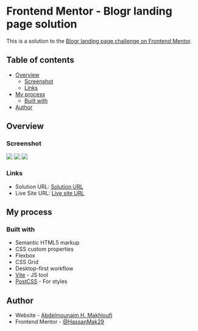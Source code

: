 # Frontend Mentor - Blogr landing page solution

This is a solution to the [Blogr landing page challenge on Frontend Mentor](https://www.frontendmentor.io/challenges/blogr-landing-page-EX2RLAApP).

## Table of contents

- [Overview](#overview)
  - [Screenshot](#screenshot)
  - [Links](#links)
- [My process](#my-process)
  - [Built with](#built-with)
- [Author](#author)

## Overview

### Screenshot

![](./screenshots/screenshot.jpg)
![](./screenshots/screenshot-mobile.jpg)
![](./screenshots/screenshot-mobile-menu.jpg)

### Links

- Solution URL: [Solution URL](https://github.com/HassanMak29/frontend-mentor-blogr-landing-page)
- Live Site URL: [Live site URL](https://frontend-mentor-blogr-landing-hassan.netlify.app/)

## My process

### Built with

- Semantic HTML5 markup
- CSS custom properties
- Flexbox
- CSS Grid
- Desktop-first workflow
- [Vite](https://vite.dev/) - JS tool
- [PostCSS](https://postcss.org/) - For styles

## Author

- Website - [Abdelmounaim H. Makhloufi](https://www.makhloufi.me)
- Frontend Mentor - [@HassanMak29](https://www.frontendmentor.io/profile/HassanMak29)
